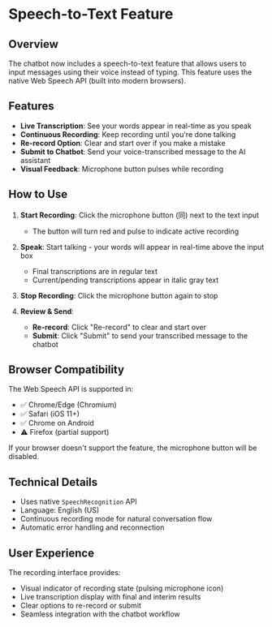 # Speech-to-Text Feature

## Overview

The chatbot now includes a speech-to-text feature that allows users to input messages using their voice instead of typing. This feature uses the native Web Speech API (built into modern browsers).

## Features

- **Live Transcription**: See your words appear in real-time as you speak
- **Continuous Recording**: Keep recording until you're done talking
- **Re-record Option**: Clear and start over if you make a mistake
- **Submit to Chatbot**: Send your voice-transcribed message to the AI assistant
- **Visual Feedback**: Microphone button pulses while recording

## How to Use

1. **Start Recording**: Click the microphone button (同) next to the text input
   - The button will turn red and pulse to indicate active recording
   
2. **Speak**: Start talking - your words will appear in real-time above the input box
   - Final transcriptions are in regular text
   - Current/pending transcriptions appear in italic gray text
   
3. **Stop Recording**: Click the microphone button again to stop
   
4. **Review & Send**: 
   - **Re-record**: Click "Re-record" to clear and start over
   - **Submit**: Click "Submit" to send your transcribed message to the chatbot

## Browser Compatibility

The Web Speech API is supported in:
- ✅ Chrome/Edge (Chromium)
- ✅ Safari (iOS 11+)
- ✅ Chrome on Android
- ⚠️ Firefox (partial support)

If your browser doesn't support the feature, the microphone button will be disabled.

## Technical Details

- Uses native `SpeechRecognition` API
- Language: English (US)
- Continuous recording mode for natural conversation flow
- Automatic error handling and reconnection

## User Experience

The recording interface provides:
- Visual indicator of recording state (pulsing microphone icon)
- Live transcription display with final and interim results
- Clear options to re-record or submit
- Seamless integration with the chatbot workflow
